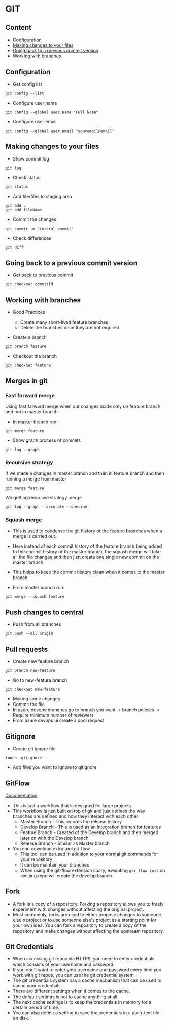 # GIT

## Content

- [Configuration](#configuration)
- [Making changes to your files](#making-changes-to-your-files)
- [Going back to a previous commit version](#going-back-to-a-previous-commit-version)
- [Working with branches](#working-with-branches)

## Configuration

- Get config list

```
git config --list
```

- Configure user name

```
git config --global user.name "Full Name"
```

- Configure user email

```
git config --global user.email "youremail@email"
```

## Making changes to your files

- Show commit log

```
git log
```

- Check status

```
git status
```

- Add file/files to staging area

```
git add .
git add fileName
```

- Commit the changes

```
git commit -m "initial commit"
```

- Check differences

```
git diff
```

## Going back to a previous commit version

- Get back to previous commit

```
git checkout commitId
```

## Working with branches

- Good Practices
  - Create many short-lived feature branches
  - Delete the branches once they are not required

- Create a branch 
```
git branch feature
```

- Checkout the branch 
```
git checkout feature
```

## Merges in git 

### Fast forward merge 
Using fast farward merge when our changes made only on feature branch and not in master branch 
- In master branch run:
```
git merge feature
```

- Show graph process of commits 
```
git log --graph
```

### Recursive strategy 
If we made a changes in master branch and then in feature branch and then running a merge from master
```
git merge feature
```
We getting recursive strategy merge

```
git log --graph --decorate --oneline 
```

### Squash merge
- This is used to condense the git history of the feature branches when a merge is carried out. 
- Here instead of each commit history of the feature branch being added to the commit history of the master branch, the squash merge will take all the file changes and then just create one single new commit on the master branch 
- This helps to keep the commit history clean when it comes to the master branch.

- From master branch run:
```
git merge --squash feature
```


## Push changes to central 

- Push from all branches 
```
git push --all origin
```

## Pull requests
- Create new feature branch 
```
git branch new-feature
```
- Go to new-feature branch 
```
git checkout new-feature
```
- Making some changes
- Commit the file 
- In azure devops branches go to branch you want -> branch policies -> Require minimum number of reviewers
- From azure devops ui create a pool request

## Gitignore

- Create git ignore file
```
touch .gitignore
```
- Add files you want to ignore to gitignore


## GitFlow
[Documentation](https://www.atlassian.com/git/tutorials/comparing-workflows/gitflow-workflow)
- This is just a workflow that is designed for large projects
- This workflow is just built on top of git and just defines the way branches are defined and how they interact with each other
  - Master Branch - This records the release history
  - Develop Branch - This is used as an integration branch for features 
  - Feature Branch - Created of the Develop branch and then merged later on with the Develop branch 
  - Release Branch - Similar as Master branch 
- You can download extra tool git-flow 
  - This tool can be used in addition to your normal git commands for your repository 
  - It can be maintain your branches 
  - When using the git-flow extension libary, executing ```git flow init``` on existing repo will create the develop branch

## Fork
- A fork is a copy of a repository. Forking a repository allows you to freely experiment with changes without affecting the original project.
- Most commonly, forks are used to either propose changes to someone else's project or to use someone else's project as a starting point for your own idea. You can fork a repository to create a copy of the repository and make changes without affecting the upstream repository. 

## Git Credentials 

- When accessing git repos via HTTPS, you need to enter credentials which consists of your username and password.
- If you don't want to enter your username and password every time you work with git repos, you can use the git credential system.
- The git credentials system has a cache mechanism that can be used to cache your credentials.
- There are different settings when it comes to the cache. 
- The default settings is not to cache anything at all. 
- The next cache settings is to keep the credentials in memory for a certain period of time.
- You can also define a setting to save the credentials in a plain-text file on disk.